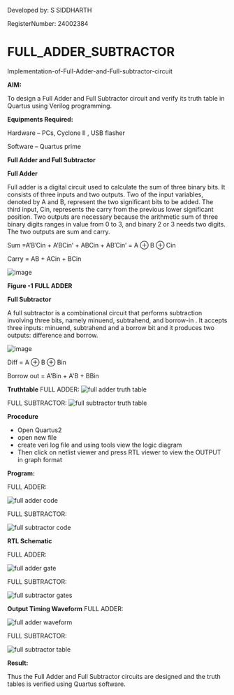  Developed by: S SIDDHARTH
 
 RegisterNumber: 24002384



# FULL_ADDER_SUBTRACTOR

Implementation-of-Full-Adder-and-Full-subtractor-circuit

**AIM:**

To design a Full Adder and Full Subtractor circuit and verify its truth table in Quartus using Verilog programming.

**Equipments Required:**

Hardware – PCs, Cyclone II , USB flasher

Software – Quartus prime

**Full Adder and Full Subtractor**

**Full Adder**

Full adder is a digital circuit used to calculate the sum of three binary bits. It consists of three inputs and two outputs. Two of the input variables, denoted by A and B, represent the two significant bits to be added. The third input, Cin, represents the carry from the previous lower significant position. Two outputs are necessary because the arithmetic sum of three binary digits ranges in value from 0 to 3, and binary 2 or 3 needs two digits. The two outputs are sum and carry.

Sum =A’B’Cin + A’BCin’ + ABCin + AB’Cin’ = A ⊕ B ⊕ Cin 

Carry = AB + ACin + BCin

![image](https://github.com/naavaneetha/FULL_ADDER_SUBTRACTOR/assets/154305477/0f30ba51-5ffb-4198-845f-18e054f675e7)

**Figure -1 FULL ADDER**

**Full Subtractor**

A full subtractor is a combinational circuit that performs subtraction involving three bits, namely minuend, subtrahend, and borrow-in . It accepts three inputs: minuend, subtrahend and a borrow bit and it produces two outputs: difference and borrow.

![image](https://github.com/naavaneetha/FULL_ADDER_SUBTRACTOR/assets/154305477/02b24f51-ab51-4304-9ad6-7b81ffc1ead5)

Diff = A ⊕ B ⊕ Bin 

Borrow out = A'Bin + A'B + BBin

**Truthtable**
FULL ADDER:
![full adder truth table](https://github.com/user-attachments/assets/2b582120-04d6-4010-8fe7-198c314aabc2)

FULL SUBTRACTOR:
![full subtractor truth table](https://github.com/user-attachments/assets/df53f68d-83ef-4e3f-874f-1f7385497e80)

**Procedure**

* Open Quartus2
* open new file
* create veri log file and using tools view the logic diagram
* Then click on netlist viewer and press RTL viewer to view the OUTPUT in graph format



**Program:**

FULL ADDER:

![full adder code](https://github.com/user-attachments/assets/3f3297bf-5234-4e24-b736-ab9dd0e07ae1)

FULL SUBTRACTOR:

![full subtractor code](https://github.com/user-attachments/assets/f2e058c6-e569-4c3d-a5b0-19c993f50076)

**RTL Schematic**

FULL ADDER:

![full adder gate](https://github.com/user-attachments/assets/1964b333-8274-4179-9d60-13a6072cf896)

FULL SUBTRACTOR:

![full subtractor gates](https://github.com/user-attachments/assets/06a6d8a3-8774-4948-b2bb-109fec7065dc)

**Output Timing Waveform**
FULL ADDER:

![full adder waveform](https://github.com/user-attachments/assets/e443ca20-c0f6-4c37-bceb-9f35e0e17cf8)

FULL SUBTRACTOR:

![full subtractor table](https://github.com/user-attachments/assets/f0a25356-f264-458b-a1cc-d0f52bd34239)

**Result:**

Thus the Full Adder and Full Subtractor circuits are designed and the truth tables is verified using Quartus software.




